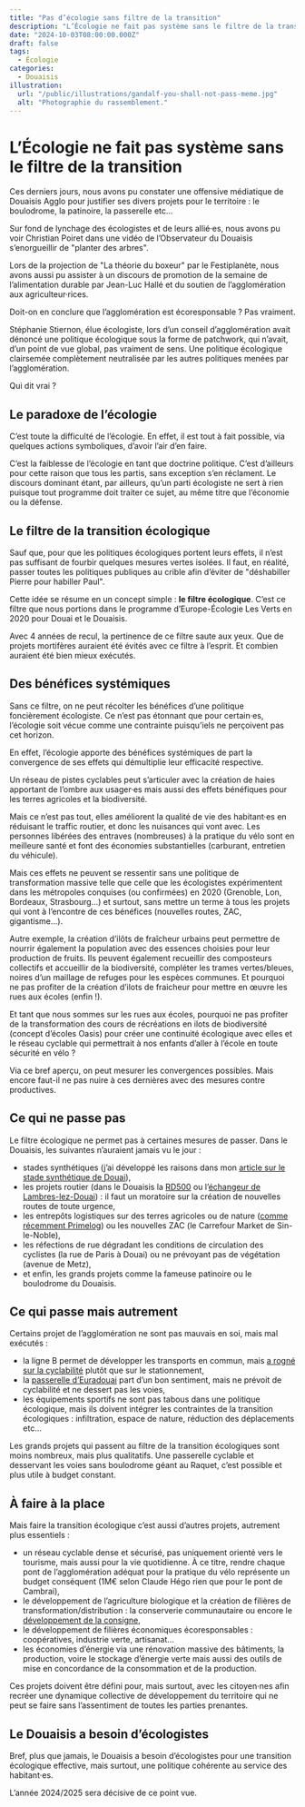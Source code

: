 ```yaml
---
title: "Pas d’écologie sans filtre de la transition"
description: "L’Écologie ne fait pas système sans le filtre de la transition"
date: "2024-10-03T08:00:00.000Z"
draft: false
tags:
  - Écologie
categories:
  - Douaisis
illustration:
  url: "/public/illustrations/gandalf-you-shall-not-pass-meme.jpg"
  alt: "Photographie du rassemblement."
---
```


# L’Écologie ne fait pas système sans le filtre de la transition

Ces derniers jours, nous avons pu constater une offensive médiatique de Douaisis Agglo pour justifier ses divers projets pour le territoire : le boulodrome, la patinoire, la passerelle etc…

Sur fond de lynchage des écologistes et de leurs allié·es, nous avons pu voir Christian Poiret dans une vidéo de l’Observateur du Douaisis s’enorgueillir de "planter des arbres".

Lors de la projection de "La théorie du boxeur" par le Festiplanète, nous avons aussi pu assister à un discours de promotion de la semaine de l’alimentation durable par Jean-Luc Hallé et du soutien de l’agglomération aux agriculteur·rices.

Doit-on en conclure que l’agglomération est écoresponsable ? Pas vraiment.

Stéphanie Stiernon, élue écologiste, lors d’un conseil d’agglomération avait dénoncé une politique écologique sous la forme de patchwork, qui n’avait, d’un point de vue global, pas vraiment de sens. Une politique écologique clairsemée complètement neutralisée par les autres politiques menées par l’agglomération.

Qui dit vrai ?

## Le paradoxe de l’écologie

C’est toute la difficulté de l’écologie. En effet, il est tout à fait possible, via quelques actions symboliques, d’avoir l’air d’en faire.

C’est la faiblesse de l’écologie en tant que doctrine politique. C’est d’ailleurs pour cette raison que tous les partis, sans exception s’en réclament. Le discours dominant étant, par ailleurs, qu’un parti écologiste ne sert à rien puisque tout programme doit traiter ce sujet, au même titre que l’économie ou la défense.

## Le filtre de la transition écologique

Sauf que, pour que les politiques écologiques portent leurs effets, il n’est pas suffisant de fourbir quelques mesures vertes isolées. Il faut, en réalité, passer toutes les politiques publiques au crible afin d’éviter de "déshabiller Pierre pour habiller Paul".

Cette idée se résume en un concept simple : **le filtre écologique**. C’est ce filtre que nous portions dans le programme d’Europe-Écologie Les Verts en 2020 pour Douai et le Douaisis.

Avec 4 années de recul, la pertinence de ce filtre saute aux yeux. Que de projets mortifères auraient été évités avec ce filtre à l’esprit. Et combien auraient été bien mieux exécutés.

## Des bénéfices systémiques

Sans ce filtre, on ne peut récolter les bénéfices d’une politique foncièrement écologiste. Ce n’est pas étonnant que pour certain·es, l’écologie soit vécue comme une contrainte puisqu’iels ne perçoivent pas cet horizon.

En effet, l’écologie apporte des bénéfices systémiques de part la convergence de ses effets qui démultiplie leur efficacité respective.

Un réseau de pistes cyclables peut s’articuler avec la création de haies apportant de l’ombre aux usager·es mais aussi des effets bénéfiques pour les terres agricoles et la biodiversité.

Mais ce n’est pas tout, elles améliorent la qualité de vie des habitant·es en réduisant le traffic routier, et donc les nuisances qui vont avec. Les personnes libérées des entraves (nombreuses) à la pratique du vélo sont en meilleure santé et font des économies substantielles (carburant, entretien du véhicule).

Mais ces effets ne peuvent se ressentir sans une politique de transformation massive telle que celle que les écologistes expérimentent dans les métropoles conquises (ou confirmées) en 2020 (Grenoble, Lon, Bordeaux, Strasbourg…) et surtout, sans mettre un terme à tous les projets qui vont à l’encontre de ces bénéfices (nouvelles routes, ZAC, gigantisme…).

Autre exemple, la création d’ilôts de fraîcheur urbains peut permettre de nourrir également la population avec des essences choisies pour leur production de fruits. Ils peuvent également recueillir des composteurs collectifs et accueillir de la biodiversité, compléter les trames vertes/bleues, noires d’un maillage de refuges pour les espèces communes. Et pourquoi ne pas profiter de la création d’ilots de fraicheur pour mettre en œuvre les rues aux écoles (enfin !).

Et tant que nous sommes sur les rues aux écoles, pourquoi ne pas profiter de la transformation des cours de récréations en ilots de biodiversité (concept d’écoles Oasis) pour créer une continuité écologique avec elles et le réseau cyclable qui permettrait à nos enfants d’aller à l’école en toute sécurité en vélo ?

Via ce bref aperçu, on peut mesurer les convergences possibles. Mais encore faut-il ne pas nuire à ces dernières avec des mesures contre productives.

## Ce qui ne passe pas

Le filtre écologique ne permet pas à certaines mesures de passer. Dans le Douaisis, les suivantes n’auraient jamais vu le jour :

- stades synthétiques (j’ai développé les raisons dans mon [article sur le stade synthétique de Douai](./douai-les-terrains-synthetiques-en-question)),
- les projets routier (dans le Douaisis la [RD500](#) ou l’[échangeur de Lambres-lez-Douai](./echangeur-de-lambres-contribution-et-reflexions)) : il faut un moratoire sur la création de nouvelles routes de toute urgence,
- les entrepôts logistiques sur des terres agricoles ou de nature ([comme récemment Primelog](./zac-barrois-a-pecquencourt-non-a-primelog)) ou les nouvelles ZAC (le Carrefour Market de Sin-le-Noble),
- les réfections de rue dégradant les conditions de circulation des cyclistes (la rue de Paris à Douai) ou ne prévoyant pas de végétation (avenue de Metz),
- et enfin, les grands projets comme la fameuse patinoire ou le boulodrome du Douaisis.

## Ce qui passe mais autrement

Certains projet de l’agglomération ne sont pas mauvais en soi, mais mal exécutés :

- la ligne B permet de développer les transports en commun, mais [a rogné sur la cyclabilité](./ligne-b-du-bhns-et-le-velo) plutôt que sur le stationnement,
- la [passerelle d’Euradouai](./euradouai-contribution-a-l-enquete-publique) part d’un bon sentiment, mais ne prévoit de cyclabilité et ne dessert pas les voies,
- les équipements sportifs ne sont pas tabous dans une politique écologique, mais ils doivent intégrer les contraintes de la transition écologiques : infiltration, espace de nature, réduction des déplacements etc…

Les grands projets qui passent au filtre de la transition écologiques sont moins nombreux, mais plus qualitatifs. Une passerelle cyclable et desservant les voies sans boulodrome géant au Raquet, c’est possible et plus utile à budget constant.

## À faire à la place

Mais faire la transition écologique c’est aussi d’autres projets, autrement plus essentiels :

- un réseau cyclable dense et sécurisé, pas uniquement orienté vers le tourisme, mais aussi pour la vie quotidienne. À ce titre, rendre chaque pont de l’agglomération adéquat pour la pratique du vélo représente un budget conséquent (1M€ selon Claude Hégo rien que pour le pont de Cambrai),
- le développement de l’agriculture biologique et la création de filières de transformation/distribution : la conserverie communautaire ou encore le [développement de la consigne](./une-consigne-communale-a-douai),
- le développement de filières économiques écoresponsables : coopératives, industrie verte, artisanat…
- les économies d’énergie via une rénovation massive des bâtiments, la production, voire le stockage d’énergie verte mais aussi des outils de mise en concordance de la consommation et de la production.

Ces projets doivent être défini pour, mais surtout, avec les citoyen·nes afin recréer une dynamique collective de développement du territoire qui ne peut se faire sans l’assentiment de toutes les parties prenantes.

## Le Douaisis a besoin d’écologistes

Bref, plus que jamais, le Douaisis a besoin d’écologistes pour une transition écologique effective, mais surtout, une politique cohérente au service des habitant·es.

L’année 2024/2025 sera décisive de ce point vue.
